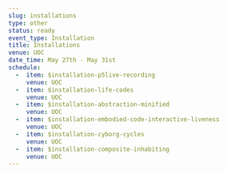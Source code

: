 ```yaml
---
slug: installations
type: other
status: ready
event_type: Installation
title: Installations
venue: UOC
date_time: May 27th - May 31st
schedule:
  -  item: $installation-p5live-recording
     venue: UOC
  -  item: $installation-life-codes
     venue: UOC
  -  item: $installation-abstraction-minified
     venue: UOC
  -  item: $installation-embodied-code-interactive-liveness
     venue: UOC
  -  item: $installation-cyborg-cycles
     venue: UOC
  -  item: $installation-composite-inhabiting
     venue: UOC
---
```

